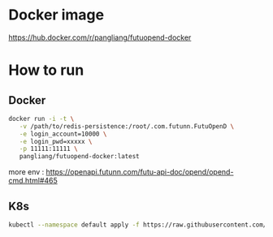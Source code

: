 # Docker image
https://hub.docker.com/r/pangliang/futuopend-docker


# How to run

## Docker

```bash
docker run -i -t \
   -v /path/to/redis-persistence:/root/.com.futunn.FutuOpenD \
   -e login_account=10000 \
   -e login_pwd=xxxxx \
   -p 11111:11111 \
   pangliang/futuopend-docker:latest
```

more env : https://openapi.futunn.com/futu-api-doc/opend/opend-cmd.html#465

## K8s

```bash
kubectl --namespace default apply -f https://raw.githubusercontent.com/pangliang/futuopend-docker/master/k8s.yml
```
